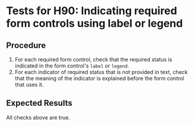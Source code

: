 # Tests for H90: Indicating required form controls using label or legend

## Procedure

1. For each required form control, check that the required status is indicated in the form control's <code>label</code> or <code>legend</code>.
2. For each indicator of required status that is not provided in text, check that the meaning of the indicator is explained before the form control that uses it.

## Expected Results

All checks above are true.
